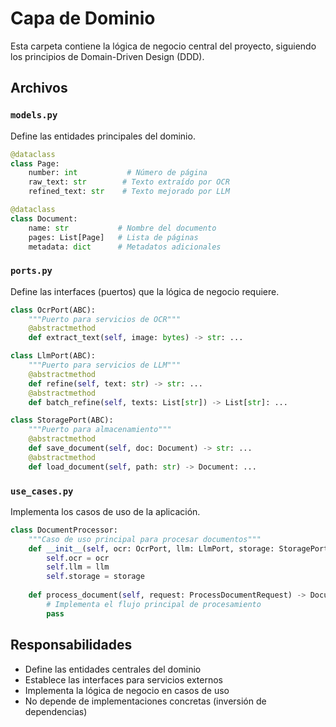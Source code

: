 # Capa de Dominio

Esta carpeta contiene la lógica de negocio central del proyecto, siguiendo los principios de Domain-Driven Design (DDD).

## Archivos

### `models.py`

Define las entidades principales del dominio.

```python
@dataclass
class Page:
    number: int           # Número de página
    raw_text: str        # Texto extraído por OCR
    refined_text: str    # Texto mejorado por LLM

@dataclass
class Document:
    name: str           # Nombre del documento
    pages: List[Page]   # Lista de páginas
    metadata: dict      # Metadatos adicionales
```

### `ports.py`

Define las interfaces (puertos) que la lógica de negocio requiere.

```python
class OcrPort(ABC):
    """Puerto para servicios de OCR"""
    @abstractmethod
    def extract_text(self, image: bytes) -> str: ...

class LlmPort(ABC):
    """Puerto para servicios de LLM"""
    @abstractmethod
    def refine(self, text: str) -> str: ...
    @abstractmethod
    def batch_refine(self, texts: List[str]) -> List[str]: ...

class StoragePort(ABC):
    """Puerto para almacenamiento"""
    @abstractmethod
    def save_document(self, doc: Document) -> str: ...
    @abstractmethod
    def load_document(self, path: str) -> Document: ...
```

### `use_cases.py`

Implementa los casos de uso de la aplicación.

```python
class DocumentProcessor:
    """Caso de uso principal para procesar documentos"""
    def __init__(self, ocr: OcrPort, llm: LlmPort, storage: StoragePort):
        self.ocr = ocr
        self.llm = llm
        self.storage = storage
    
    def process_document(self, request: ProcessDocumentRequest) -> Document:
        # Implementa el flujo principal de procesamiento
        pass
```

## Responsabilidades

- Define las entidades centrales del dominio
- Establece las interfaces para servicios externos
- Implementa la lógica de negocio en casos de uso
- No depende de implementaciones concretas (inversión de dependencias)
